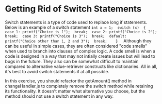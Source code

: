 # Getting Rid of Switch Statements
Switch statements is a type of code used to replace long if statements. 
Below is an example of a switch statement
`int x = 1; 
   switch (x) 
   { 
       case 1: printf("Choice is 1"); 
               break; 
       case 2: printf("Choice is 2"); 
                break; 
       case 3: printf("Choice is 3"); 
               break; 
       default: printf("Choice other than 1, 2 and 3"); 
                break;   
   } 
`
Although they can be useful in simple cases, they are often considered "code smells" when used to branch into clauses of complex logic. A code smell is when a code is designed in a way that may not intially create issues but will lead to bugs in the future. They also can be somewhat difficult to maintain compared to alternative value-retriever constructs like dictionaries. All in all, it's best to avoid switch statements if at all possible.

In this exercise, you should refactor the getAmount() method in changeHandler.js to completely remove the switch method while retaining its functionality. It doesn't matter what alternative you choose, but the method should not use a switch statement in any way.
